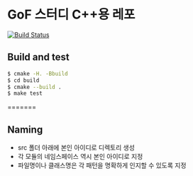 # GoF 스터디 C++용 레포

[![Build Status](https://travis-ci.org/ZeroOneTF/GoF_cpp.svg?branch=master)](https://travis-ci.org/ZeroOneTF/GoF_cpp)

## Build and test

``` bash
$ cmake -H. -Bbuild
$ cd build
$ cmake --build .
$ make test
```
=======

## Naming

- src 폴더 아래에 본인 아이디로 디렉토리 생성
- 각 모듈의 네임스페이스 역시 본인 아이디로 지정
- 파일명이나 클래스명은 각 패턴을 명확하게 인지할 수 있도록 지정
